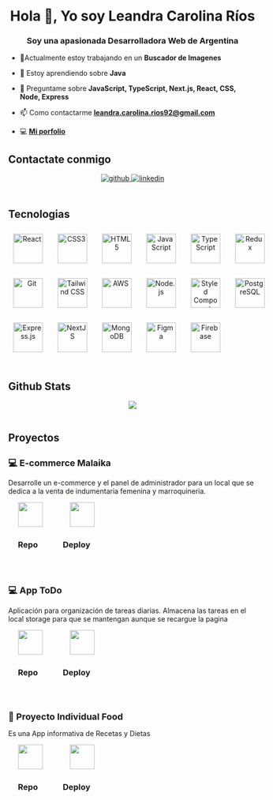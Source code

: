 <h1 align="center">Hola 👋, Yo soy Leandra Carolina Ríos</h1>
<h3 align="center">Soy una apasionada Desarrolladora Web de Argentina</h3>

- 🔭Actualmente estoy trabajando en un **Buscador de Imagenes**

- 🌱 Estoy aprendiendo sobre **Java**

- 💬 Preguntame sobre **JavaScript, TypeScript, Next.js, React, CSS, Node, Express**

- 📫 Como contactarme **leandra.carolina.rios92@gmail.com**

- 💻 <a href="https://porfolio-wine-iota.vercel.app/">
  **Mi porfolio**
  </a>

## Contactate conmigo

<div align="center">
<a href="https://github.com/https://github.com/CarolinaRios92" target="_blank">
<img src=https://img.shields.io/badge/github-%2324292e.svg?&style=for-the-badge&logo=github&logoColor=white alt=github style="margin-bottom: 5px;" />
</a>
<a href="https://linkedin.com/in/https://www.linkedin.com/in/leandra-carolina-rios-431965151/" target="_blank">
<img src=https://img.shields.io/badge/linkedin-%231E77B5.svg?&style=for-the-badge&logo=linkedin&logoColor=white alt=linkedin style="margin-bottom: 5px;" />
</a>  
</div>

<br/>

## Tecnologias

<div align="center" style="display: grid;
  grid-template-columns: repeat(6, 1fr);
  grid-gap: 10px;">  
    <a href="https://reactjs.org/" target="_blank"><img style="margin: 10px" src="https://profilinator.rishav.dev/skills-assets/react-original-wordmark.svg" alt="React" height="60" /></a>  
    <a href="https://www.w3schools.com/css/" target="_blank"><img style="margin: 10px" src="https://profilinator.rishav.dev/skills-assets/css3-original-wordmark.svg" alt="CSS3" height="60" /></a>  
    <a href="https://en.wikipedia.org/wiki/HTML5" target="_blank"><img style="margin: 10px" src="https://profilinator.rishav.dev/skills-assets/html5-original-wordmark.svg" alt="HTML5" height="60" /></a>  
    <a href="https://www.javascript.com/" target="_blank"><img style="margin: 10px" src="https://profilinator.rishav.dev/skills-assets/javascript-original.svg" alt="JavaScript" height="60" /></a>  
    <a href="https://www.typescriptlang.org/" target="_blank"><img style="margin: 10px" src="https://profilinator.rishav.dev/skills-assets/typescript-original.svg" alt="TypeScript" height="60" /></a>  
    <a href="https://redux.js.org/" target="_blank"><img style="margin: 10px" src="https://profilinator.rishav.dev/skills-assets/redux-original.svg" alt="Redux" height="60" /></a>  
    <a href="https://github.com/" target="_blank"><img style="margin: 10px" src="https://profilinator.rishav.dev/skills-assets/git-scm-icon.svg" alt="Git" height="60" /></a>  
    <a href="https://www.tailwindcss.com/" target="_blank"><img style="margin: 10px" src="https://profilinator.rishav.dev/skills-assets/tailwindcss.svg" alt="Tailwind CSS" height="60" /></a>  
    <a href="https://aws.amazon.com/" target="_blank"><img style="margin: 10px" src="https://profilinator.rishav.dev/skills-assets/amazonwebservices-original-wordmark.svg" alt="AWS" height="60" /></a>  
    <a href="https://nodejs.org/" target="_blank"><img style="margin: 10px" src="https://profilinator.rishav.dev/skills-assets/nodejs-original-wordmark.svg" alt="Node.js" height="60" /></a>  
    <a href="https://styled-components.com/" target="_blank"><img style="margin: 10px" src="https://profilinator.rishav.dev/skills-assets/styled-components.png" alt="Styled Components" height="60" /></a>  
    <a href="https://www.postgresql.org/" target="_blank"><img style="margin: 10px" src="https://profilinator.rishav.dev/skills-assets/postgresql-original-wordmark.svg" alt="PostgreSQL" height="60" /></a>  
    <a href="https://expressjs.com/" target="_blank"><img style="margin: 10px" src="https://profilinator.rishav.dev/skills-assets/express-original-wordmark.svg" alt="Express.js" height="60" /></a>  
    <a href="https://nextjs.org/" target="_blank"><img style="margin: 10px" src="https://profilinator.rishav.dev/skills-assets/nextjs.png" alt="NextJS" height="60" /></a>  
    <a href="https://www.mongodb.com/" target="_blank"><img style="margin: 10px" src="https://profilinator.rishav.dev/skills-assets/mongodb-original-wordmark.svg" alt="MongoDB" height="60" /></a>  
    <a href="https://www.figma.com/" target="_blank"><img style="margin: 10px" src="https://profilinator.rishav.dev/skills-assets/figma-icon.svg" alt="Figma" height="60" /></a>  
    <a href="https://firebase.google.com/" target="_blank"><img style="margin: 10px" src="https://profilinator.rishav.dev/skills-assets/firebase.png" alt="Firebase" height="60" /></a>  
</div>

<br/>

## Github Stats

<div align="center"><img src="https://github-readme-stats.vercel.app/api?username=CarolinaRios92&show_icons=true&count_private=true&hide_border=true" align="center" /></div>

<br/>

## Proyectos

 <div style="padding-bottom: 2em">
<h2 style="font-size: large"><b>💻 E-commerce Malaika</b></h2>
<p>Desarrolle un e-commerce y el panel de administrador para un local que se dedica a la venta de indumentaria femenina y marroquineria. </p>
   <span>&nbsp;&nbsp;&nbsp;&nbsp;</span> 
 <a href="https://github.com/CarolinaRios92/Ecommerce-Malaika-Front"><img  width='50' src='https://cdn-icons-png.flaticon.com/512/25/25231.png'/></a> <span>&nbsp;&nbsp;&nbsp;&nbsp;&nbsp;&nbsp;&nbsp;&nbsp;&nbsp;&nbsp;&nbsp;&nbsp;</span>  <a href="https://ecommerce-malaika-front.vercel.app/"><img  width='50' src='https://www.drupal.org/files/project-images/icon-deploy.png'/></a>
 <h3><span>&nbsp;&nbsp;&nbsp;&nbsp;&nbsp;</span>Repo<span>&nbsp;&nbsp;&nbsp;&nbsp;&nbsp;&nbsp;&nbsp;&nbsp;&nbsp;&nbsp;&nbsp;&nbsp;&nbsp;</span>Deploy</h3>
</div>
 <div>

  <div style="padding-bottom: 2em">
<h2 style="font-size: large"><b>💻 App ToDo</b></h2>
<p>Aplicación para organización de tareas diarias. Almacena las tareas en el local storage para que se mantengan aunque se recargue la pagina</p>
   <span>&nbsp;&nbsp;&nbsp;&nbsp;</span> 
 <a href="https://github.com/CarolinaRios92/ToDoTypescript"><img  width='50' src='https://cdn-icons-png.flaticon.com/512/25/25231.png'/></a> <span>&nbsp;&nbsp;&nbsp;&nbsp;&nbsp;&nbsp;&nbsp;&nbsp;&nbsp;&nbsp;&nbsp;&nbsp;</span>  <a href="https://to-do-typescript-psi.vercel.app/"><img  width='50' src='https://www.drupal.org/files/project-images/icon-deploy.png'/></a>
 <h3><span>&nbsp;&nbsp;&nbsp;&nbsp;&nbsp;</span>Repo<span>&nbsp;&nbsp;&nbsp;&nbsp;&nbsp;&nbsp;&nbsp;&nbsp;&nbsp;&nbsp;&nbsp;&nbsp;&nbsp;</span>Deploy</h3>
</div>
 <div>

 <div >
<h2 style=" font-size: large"><b>🍳 Proyecto Individual Food</b></h2>
<p>Es una App informativa de Recetas y Dietas</p>
<span>&nbsp;&nbsp;&nbsp;&nbsp;</span> 
<a href="https://github.com/CarolinaRios92/PI-Food-main"><img  width='50' src='https://cdn-icons-png.flaticon.com/512/25/25231.png'/></a> <span>&nbsp;&nbsp;&nbsp;&nbsp;&nbsp;&nbsp;&nbsp;&nbsp;&nbsp;&nbsp;&nbsp;&nbsp;</span>  
 <a href="https://pi-food-front-production-9997.up.railway.app/"><img  width='50' src='https://www.drupal.org/files/project-images/icon-deploy.png'/></a>

 <h3><span>&nbsp;&nbsp;&nbsp;&nbsp;&nbsp;</span>Repo<span>&nbsp;&nbsp;&nbsp;&nbsp;&nbsp;&nbsp;&nbsp;&nbsp;&nbsp;&nbsp;&nbsp;&nbsp;&nbsp;</span>Deploy</h3>
 </div>

